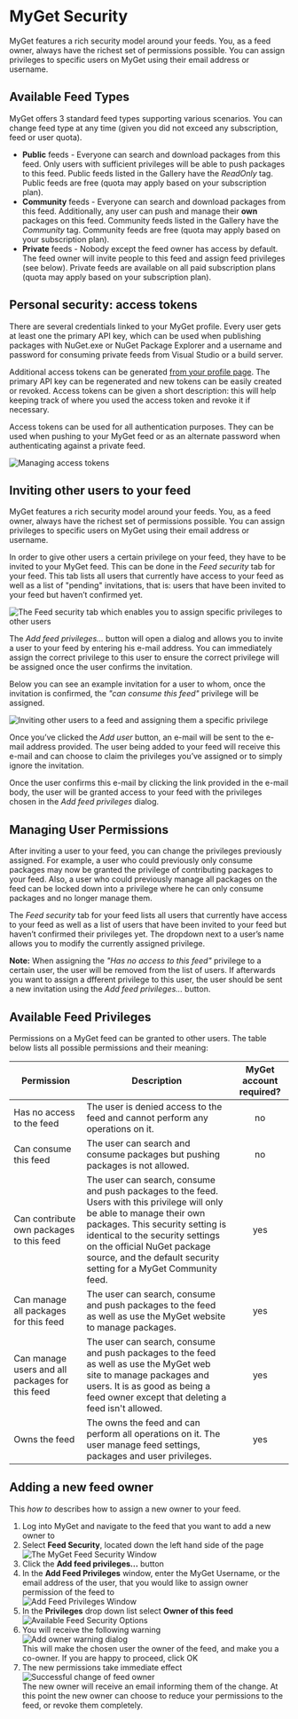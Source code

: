 # MyGet Security

MyGet features a rich security model around your feeds. You, as a feed owner, always have the richest set of permissions possible. You can assign privileges to specific users on MyGet using their email address or username.

## Available Feed Types

MyGet offers 3 standard feed types supporting various scenarios. You can change feed type at any time (given you did not exceed any subscription, feed or user quota).

* **Public** feeds - Everyone can search and download packages from this feed. Only users with sufficient privileges will be able to push packages to this feed. Public feeds listed in the Gallery have the *ReadOnly* tag. Public feeds are free (quota may apply based on your subscription plan).
* **Community** feeds - Everyone can search and download packages from this feed. Additionally, any user can push and manage their **own** packages on this feed. Community feeds listed in the Gallery have the *Community* tag. Community feeds are free (quota may apply based on your subscription plan).
* **Private** feeds - Nobody except the feed owner has access by default. The feed owner will invite people to this feed and assign feed privileges (see below). Private feeds are available on all paid subscription plans (quota may apply based on your subscription plan).

## Personal security: access tokens

There are several credentials linked to your MyGet profile. Every user gets at least one the primary API key, which can be used when publishing packages with NuGet.exe or NuGet Package Explorer and a username and password for consuming private feeds from Visual Studio or a build server.

Additional access tokens can be generated [from your profile page](https://www.myget.org/profile/Me#!/AccessTokens). The primary API key can be regenerated and new tokens can be easily created or revoked. Access tokens can be given a short description: this will help keeping track of where you used the access token and revoke it if necessary.

Access tokens can be used for all authentication purposes. They can be used when pushing to your MyGet feed or as an alternate password when authenticating against a private feed.

![Managing access tokens](Images/access_token_management.png)

## Inviting other users to your feed

MyGet features a rich security model around your feeds. You, as a feed owner, always have the richest set of permissions possible. You can assign privileges to specific users on MyGet using their email address or username.

In order to give other users a certain privilege on your feed, they have to be invited to your MyGet feed. This can be done in the *Feed security* tab for your feed. This tab lists all users that currently have access to your feed as well as a list of &quot;pending&quot; invitations, that is: users that have been invited to your feed but haven’t confirmed yet.

![The Feed security tab which enables you to assign specific privileges to other users](Images/myget_feed_security_tab.png)

The *Add feed privileges...* button will open a dialog and allows you to invite a user to your feed by entering his e-mail address. You can immediately assign the correct privilege to this user to ensure the correct privilege will be assigned once the user confirms the invitation.

Below you can see an example invitation for a user to whom, once the invitation is confirmed, the <i>&quot;can consume this feed&quot;</i> privilege will be assigned.

![Inviting other users to a feed and assigning them a specific privilege](Images/myget_feed_security_popup.png)

Once you’ve clicked the *Add user* button, an e-mail will be sent to the e-mail address provided. The user being added to your feed will receive this e-mail and can choose to claim the privileges you’ve assigned or to simply ignore the invitation.

Once the user confirms this e-mail by clicking the link provided in the e-mail body, the user will be granted access to your feed with the privileges chosen in the *Add feed privileges* dialog.

## Managing User Permissions

After inviting a user to your feed, you can change the privileges previously assigned. For example, a user who could previously only consume packages may now be granted the privilege of contributing packages to your feed. Also, a user who could previously manage all packages on the feed can be locked down into a privilege where he can only consume packages and no longer manage them.

The *Feed security* tab for your feed lists all users that currently have access to your feed as well as a list of users that have been invited to your feed but haven’t confirmed their privileges yet. The dropdown next to a user’s name allows you to modify the currently assigned privilege.

**Note:** When assigning the <i>&quot;Has no access to this feed&quot;</i> privilege to a certain user, the user will be removed from the list of users. If afterwards you want to assign a dfferent privilege to this user, the user should be sent a new invitation using the *Add feed privileges...* button.

## Available Feed Privileges

Permissions on a MyGet feed can be granted to other users.
The table below lists all possible permissions and their meaning:

<table class="feedprivileges">
	<thead>
        <tr>
            <th>Permission</th>
            <th>Description</th>
            <th>MyGet account required?</th>
        </tr>
    </thead>
    <tbody>
        <tr>
            <td>Has no access to the feed</td>
            <td>The user is denied access to the feed and cannot perform any operations on it.</td>
            <td style="text-align:center;vertical-align: middle">no</td>
        </tr
        <tr>
            <td>Can consume this feed</td>
            <td>The user can search and consume packages but pushing packages is not allowed.</td>
            <td style="text-align:center;vertical-align: middle">no</td>
        </tr>
        <tr>
            <td>Can contribute own packages to this feed</td>
            <td>The user can search, consume and push packages to the feed.<br />Users with this privilege will only be able to manage their own packages. This security setting is identical to the security settings on the official NuGet package source, and the default security setting for a MyGet Community feed.</td>
            <td style="text-align:center;vertical-align: middle">yes</td>
        </tr>
        <tr>
            <td>Can manage all packages for this feed</td>
            <td>The user can search, consume and push packages to the feed as well as use the MyGet website to manage packages.</td>
            <td style="text-align:center;vertical-align: middle">yes</td>
        </tr>
        <tr>
            <td>Can manage users and all packages for this feed</td>
            <td>The user can search, consume and push packages to the feed as well as use the MyGet web site to manage packages and users. It is as good as being a feed owner except that deleting a feed isn't allowed.</td>
            <td style="text-align:center;vertical-align: middle">yes</td>
        </tr>
        <tr>
            <td>Owns the feed</td>
            <td>The owns the feed and can perform all operations on it. The user manage feed settings, packages and user privileges.</td>
            <td style="text-align:center;vertical-align: middle">yes</td>
        </tr>
    </tbody>
</table>

## Adding a new feed owner

This *how to* describes how to assign a new owner to your feed.

1. Log into MyGet and navigate to the feed that you want to add a new owner to
2. Select **Feed Security**, located down the left hand side of the page  
![The MyGet Feed Security Window](Images/feed_security_main_page.png)  
3. Click the **Add feed privileges...** button
4. In the **Add Feed Privileges** window, enter the MyGet Username, or the email address of the user, that you would like to assign owner permission of the feed to  
![Add Feed Privileges Window](Images/feed_security_main_dialog.png)  
5. In the **Privileges** drop down list select **Owner of this feed**  
![Available Feed Security Options](Images/feed_security_options.png)  
6. You will receive the following warning  
![Add owner warning dialog](Images/feed_security_add_warning.png)  
This will make the chosen user the owner of the feed, and make you a co-owner.  If you are happy to proceed, click OK  
7. The new permissions take immediate effect  
![Successful change of feed owner](Images/feed_security_add_success.png)  
The new owner will receive an email informing them of the change.  At this point the new owner can choose to reduce your permissions to the feed, or revoke them completely.